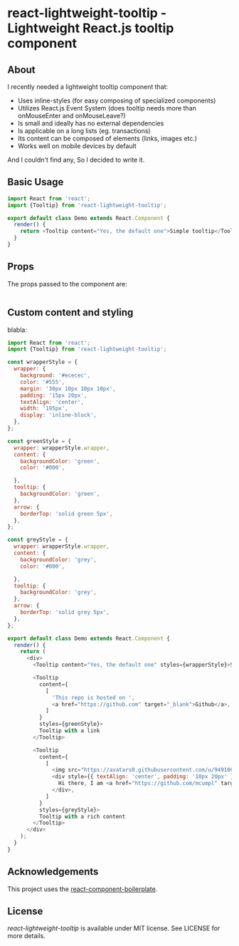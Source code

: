 # react-lightweight-tooltip - Lightweight React.js tooltip component

## About
I recently needed a lightweight tooltip component that:

* Uses inline-styles (for easy composing of specialized components)
* Utilizes React.js Event System (does tooltip needs more than onMouseEnter and onMouseLeave?)
* Is small and ideally has no external dependencies
* Is applicable on a long lists (eg. transactions)
* Its content can be composed of elements (links, images etc.)
* Works well on mobile devices by default

And I couldn't find any, So I decided to write it.

## Basic Usage

```js
import React from 'react';
import {Tooltip} from 'react-lightweight-tooltip';

export default class Demo extends React.Component {
  render() {
    return <Tooltip content="Yes, the default one">Simple tooltip</Tooltip>;
  }
}
```

## Props
The props passed to the component are:
```js

```
## Custom content and styling 
blabla:
```js
import React from 'react';
import {Tooltip} from 'react-lightweight-tooltip';

const wrapperStyle = {
  wrapper: {
    background: '#ececec',
    color: '#555',
    margin: '30px 10px 10px 10px',
    padding: '15px 20px',
    textAlign: 'center',
    width: '195px',
    display: 'inline-block',
  },
};

const greenStyle = {
  wrapper: wrapperStyle.wrapper,
  content: {
    backgroundColor: 'green',
    color: '#000',

  },
  tooltip: {
    backgroundColor: 'green',
  },
  arrow: {
    borderTop: 'solid green 5px',
  },
};

const greyStyle = {
  wrapper: wrapperStyle.wrapper,
  content: {
    backgroundColor: 'grey',
    color: '#000',

  },
  tooltip: {
    backgroundColor: 'grey',
  },
  arrow: {
    borderTop: 'solid grey 5px',
  },
};

export default class Demo extends React.Component {
  render() {
    return (
      <div>
        <Tooltip content="Yes, the default one" styles={wrapperStyle}>Simple tooltip</Tooltip>

        <Tooltip
          content={
            [
              'This repo is hosted on ',
              <a href="https://github.com" target="_blank">Github</a>,
            ]
          }
          styles={greenStyle}>
          Tooltip with a link
        </Tooltip>

        <Tooltip
          content={
            [
              <img src="https://avatars0.githubusercontent.com/u/9491005" style={{ width: '100px', borderRadius: '50%' }} />,
              <div style={{ textAlign: 'center', padding: '10px 20px' }}>
                Hi there, I am <a href="https://github.com/mcumpl" target="_blank">Michal</a> and I love corrida de toros! <em>Not...</em>
              </div>,
            ]
          }
          styles={greyStyle}>
          Tooltip with a rich content
        </Tooltip>
      </div>
    );
  }
}
```

## Acknowledgements

This project uses the [react-component-boilerplate](https://github.com/survivejs/react-component-boilerplate).

## License

*react-lightweight-tooltip* is available under MIT license. See LICENSE for more details.
